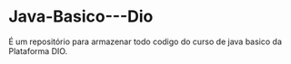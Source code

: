 # Java-Basico---Dio
É um repositório para armazenar todo codigo do curso de java basico da Plataforma DIO.
